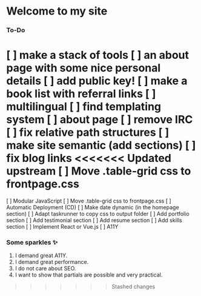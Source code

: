 # Welcome to my site

### To-Do
[ ] make a stack of tools
[ ] an about page with some nice personal details
[ ] add public key!
[ ] make a book list with referral links
[ ] multilingual
[ ] find templating system
[ ] about page
[ ] remove IRC
[ ] fix relative path structures
[ ] make site semantic (add sections)
[ ] fix blog links
<<<<<<< Updated upstream
[ ] Move .table-grid css to frontpage.css
=======
[ ] Modular JavaScript
[ ] Move .table-grid css to frontpage.css
[ ] Automatic Deployment (CD)
[ ] Make date dynamic (in the homepage section)
[ ] Adapt taskrunner to copy css to output folder
[ ] Add portfolio section
[ ] Add testimonial section
[ ] Add resume section
[ ] Add skills section
[ ] Implement React or Vue.js
[ ] A11Y

### Some sparkles ✨
1. I demand great A11Y.
2. I demand great performance.
3. I do not care about SEO.
4. I want to show that partials are possible and very practical.
>>>>>>> Stashed changes
